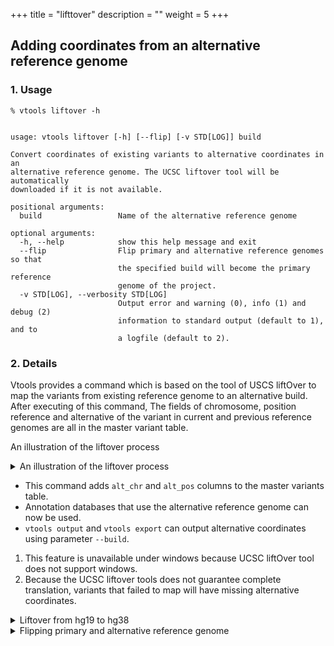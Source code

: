 
+++
title = "lifttover"
description = ""
weight = 5
+++




## Adding coordinates from an alternative reference genome 

### 1. Usage

    % vtools liftover -h
    

    usage: vtools liftover [-h] [--flip] [-v STD[LOG]] build
    
    Convert coordinates of existing variants to alternative coordinates in an
    alternative reference genome. The UCSC liftover tool will be automatically
    downloaded if it is not available.
    
    positional arguments:
      build                 Name of the alternative reference genome
    
    optional arguments:
      -h, --help            show this help message and exit
      --flip                Flip primary and alternative reference genomes so that
                            the specified build will become the primary reference
                            genome of the project.
      -v STD[LOG], --verbosity STD[LOG]
                            Output error and warning (0), info (1) and debug (2)
                            information to standard output (default to 1), and to
                            a logfile (default to 2).
    



### 2. Details

Vtools provides a command which is based on the tool of USCS liftOver to map the variants from existing reference genome to an alternative build. After executing of this command, The fields of chromosome, position reference and alternative of the variant in current and previous reference genomes are all in the master variant table. 



An illustration of the liftover process 

<details><summary> An illustration of the liftover process </summary>
![](/images/liftover.png)
</details>


*   This command adds `alt_chr` and `alt_pos` columns to the master variants table. 
*   Annotation databases that use the alternative reference genome can now be used. 
*   `vtools output` and `vtools export` can output alternative coordinates using parameter `--build`. 


1.  This feature is unavailable under windows because UCSC liftOver tool does not support windows. 
2.  Because the UCSC liftover tools does not guarantee complete translation, variants that failed to map will have missing alternative coordinates. 

<details><summary> Liftover from hg19 to hg38</summary> The following example demonstrates how to liftOver a project from hg18 to hg19. Note that the UCSC liftOver tool and needed chain files are automatically downloaded if they are not available. 


    % vtools init -f liftover
    % vtools import V1-3_hg19_combine.vcf --build hg19
    % vtools liftover hg38
    

    INFO: Downloading liftOver chain file from UCSC
    INFO: Exporting variants in BED format
    Exporting variants: 100% [===============================] 288 110.5K/s in 00:00:00
    INFO: Running UCSC liftOver tool
    Updating table variant: 100% [============================] 288 780.0/s in 00:00:00

    

After the liftOver operation, three more fields are added to the master variant table (alt\_bin, alt\_chr, alt_pos) 



    % vtools show table variant

    Name:                   variant
    Description:            Master variant table
    Creation date:          May29
    Command:
    Fields:                 variant_id, bin, chr, pos, ref, alt, alt_bin, alt_chr, alt_pos
    Number of variants:     1611
    

    variant_id, bin, chr, pos, ref, alt, DP, alt_bin, alt_chr, alt_pos
    52,586,1,230047,A,T,586,1,260296
    53,586,1,230058,T,G,586,1,260307
    54,586,1,231480,G,C,586,1,261729
    55,586,1,231504,G,A,586,1,261753
    56,586,1,231526,C,T,586,1,261775
    57,586,1,232223,C,T,587,1,262472
    58,586,1,234301,T,C,587,1,264550
    59,586,1,234308,A,G,587,1,264557
    ... ...
    

</details>

<details><summary> Flipping primary and alternative reference genome</summary> 



    % vtools show
    

    Project name:                test
    Primary reference genome:    hg19
    Secondary reference genome:  hg38
    Storage method:              hdf5
    Variant tables:              variant
    Annotation databases:
    

    % vtools liftover hg38 --flip
    

    INFO: Downloading liftOver chain file from UCSC
    INFO: Exporting variants in BED format
    Exporting variants: 100% [===============================] 288 116.2K/s in 00:00:00
    INFO: Running UCSC liftOver tool
    INFO: Flipping primary and alternative reference genome
    Updating table variant: 100% [============================] 288 612.1/s in 00:00:00

    



Interruption of the flipping process will leave the project unusable because of mixed coordinates. 



    % vtools show
    

    Project name:                test
    Primary reference genome:    hg38
    Secondary reference genome:  hg19
    Storage method:              hdf5
    Variant tables:              variant
    Annotation databases: 
    

    % vtools show table variant
    

    variant_id, bin, chr, pos, ref, alt, DP, alt_bin, alt_chr, alt_pos
    52,586,1,260296,A,T,586,1,230047
    53,586,1,260307,T,G,586,1,230058
    54,586,1,261729,G,C,586,1,231480
    55,586,1,261753,G,A,586,1,231504
    56,586,1,261775,C,T,586,1,231526
    57,587,1,262472,C,T,586,1,232223
    58,587,1,264550,T,C,586,1,234301
    59,587,1,264557,A,G,586,1,234308
    ... ...
    

</details>
